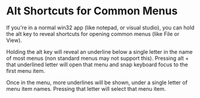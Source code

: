 # Alt Shortcuts for Common Menus

If you're in a normal win32 app (like notepad, or visual studio), you can hold the alt key to reveal shortcuts for opening common menus (like File or View). 

Holding the alt key will reveal an underline below a single letter in the name of most menus (non standard menus may not support this). Pressing alt + that underlined letter will open that menu and snap keyboard focus to the first menu item. 

Once in the menu, more underlines will be shown, under a single letter of menu item names. Pressing that letter will select that menu item. 
